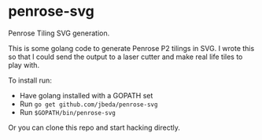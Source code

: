 penrose-svg
===========

Penrose Tiling SVG generation.

This is some golang code to generate Penrose P2 tilings in SVG.  I wrote this so that I could send the output to a laser cutter and make real life tiles to play with.

To install run:

* Have golang installed with a GOPATH set
* Run `go get github.com/jbeda/penrose-svg`
* Run `$GOPATH/bin/penrose-svg`

Or you can clone this repo and start hacking directly.